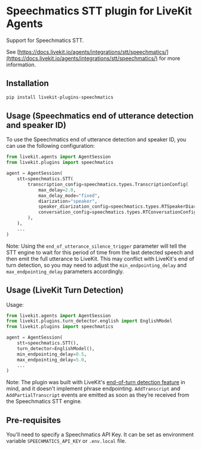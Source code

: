# Speechmatics STT plugin for LiveKit Agents

Support for Speechmatics STT.

See [https://docs.livekit.io/agents/integrations/stt/speechmatics/](https://docs.livekit.io/agents/integrations/stt/speechmatics/) for more information.

## Installation

```bash
pip install livekit-plugins-speechmatics
```

## Usage (Speechmatics end of utterance detection and speaker ID)

To use the Speechmatics end of utterance detection and speaker ID, you can use the following configuration:

```python
from livekit.agents import AgentSession
from livekit.plugins import speechmatics

agent = AgentSession(
    stt=speechmatics.STT(
        transcription_config=speechmatics.types.TranscriptionConfig(
            max_delay=2.0,
            max_delay_mode="fixed",
            diarization="speaker",
            speaker_diarization_config=speechmatics.types.RTSpeakerDiarizationConfig(max_speakers=10),
            conversation_config=speechmatics.types.RTConversationConfig(end_of_utterance_silence_trigger=0.7),
        ),
    ),
    ...
)
```

Note: Using the `end_of_utterance_silence_trigger` parameter will tell the STT engine to wait for this period of time from the last detected speech and then emit the full utterance to LiveKit. This may conflict with LiveKit's end of turn detection, so you may need to adjust the `min_endpointing_delay` and `max_endpointing_delay` parameters accordingly.

## Usage (LiveKit Turn Detection)

Usage:

```python
from livekit.agents import AgentSession
from livekit.plugins.turn_detector.english import EnglishModel
from livekit.plugins import speechmatics

agent = AgentSession(
    stt=speechmatics.STT(),
    turn_detector=EnglishModel(),
    min_endpointing_delay=0.5,
    max_endpointing_delay=5.0,
    ...
)
```

Note: The plugin was built with LiveKit's [end-of-turn detection feature](https://docs.livekit.io/agents/v1/build/turn-detection/) in mind, and it doesn't implement phrase endpointing. `AddTranscript` and `AddPartialTranscript` events are emitted as soon as they’re received from the Speechmatics STT engine.

## Pre-requisites

You'll need to specify a Speechmatics API Key. It can be set as environment variable `SPEECHMATICS_API_KEY` or
`.env.local` file.
